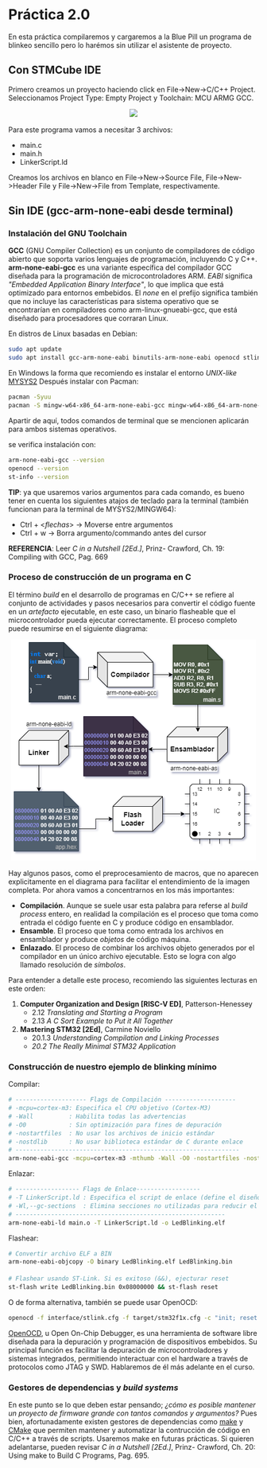 # Práctica 2.0
En esta práctica compilaremos y cargaremos a la Blue Pill un programa de blinkeo sencillo pero lo harémos sin utilizar el asistente de proyecto. 

## Con STMCube IDE

Primero creamos un proyecto haciendo click en File->New->C/C++ Project. Seleccionamos Project Type: Empty Project y Toolchain: MCU ARMG GCC.

<p align="center">
<img src="https://drive.google.com/uc?export=view&id=19SU_XpNq8IU88xGeL3euPZn8kl2klYrN" width="830">
<p>

Para este programa vamos a necesitar 3 archivos:
* main.c
* main.h
* LinkerScript.ld

Creamos los archivos en blanco en File->New->Source File, File->New->Header File y File->New->File from Template, respectivamente. 

## Sin IDE (gcc-arm-none-eabi desde terminal)

### Instalación del GNU Toolchain

**GCC** (GNU Compiler Collection) es un conjunto de compiladores de código abierto que soporta varios lenguajes de programación, incluyendo C y C++. **arm-none-eabi-gcc** es una variante específica del compilador GCC diseñada para la programación de microcontroladores ARM. *EABI* significa *"Embedded Application Binary Interface"*, lo que implica que está optimizado para entornos embebidos. El *none* en el prefijo significa también que no incluye las características para sistema operativo que se encontrarían en compiladores como arm-linux-gnueabi-gcc, que está diseñado para procesadores que corraran Linux.

En distros de Linux basadas en Debian:
```Bash
sudo apt update
sudo apt install gcc-arm-none-eabi binutils-arm-none-eabi openocd stlink-tools
```

En Windows la forma que recomiendo es instalar el entorno *UNIX-like* [MYSYS2](https://www.msys2.org/) Después instalar con Pacman:

```Bash
pacman -Syuu
pacman -S mingw-w64-x86_64-arm-none-eabi-gcc mingw-w64-x86_64-arm-none-eabi-binutils mingw-w64-x86_64-openocd mingw-w64-x86_64-stlink
```

Apartir de aquí, todos comandos de terminal que se mencionen aplicarán para ambos sistemas operativos.

se verifica instalación con:
```Bash
arm-none-eabi-gcc --version
openocd --version
st-info --version
```

**TIP**: ya que usaremos varios argumentos para cada comando, es bueno tener en cuenta los siguientes atajos de teclado para la terminal (también funcionan para la terminal de MYSYS2/MINGW64):
* Ctrl + <*flechas*>  -> Moverse entre argumentos
* Ctrl + w -> Borra argumento/commando antes del cursor

**REFERENCIA**: Leer *C in a Nutshell [2Ed.]*, Prinz- Crawford, Ch. 19: Compiling with GCC, Pag. 669

### Proceso de construcción de un programa en C

El término *build* en el desarrollo de programas en C/C++ se refiere al conjunto de actividades y pasos necesarios para convertir el código fuente en un *artefacto* ejecutable, en este caso, un binario flasheable que el microcontrolador pueda ejecutar correctamente. El proceso completo puede resumirse en el siguiente diagrama:

<p align="center">
<img src="https://github.com/rescurib/Curso_Sistemas_Embebidos/blob/main/Diagramas/C_Build_Process.png">
<p>

Hay algunos pasos, como el preprocesamiento de macros, que no aparecen explicitamente en el diagrama para facilitar el entendimiento de la imagen completa. Por ahora vamos a concentrarnos en los más importantes:

* **Compilación**. Aunque se suele usar esta palabra para referse al *build process* entero, en realidad la compilación es el proceso que toma como entrada el código fuente en C y produce código en ensamblador.
* **Ensamble**. El proceso que toma como entrada los archivos en ensamblador y produce *objetos* de código máquina.
* **Enlazado**. El proceso de combinar los archivos objeto generados por el compilador en un único archivo ejecutable. Esto se logra con algo llamado resolución de *símbolos*.

Para entender a detalle este proceso, recomiendo las siguientes lecturas en este orden:

1. **Computer Organization and Design [RISC-V ED]**, Patterson-Henessey
    * 2.12 *Translating and Starting a Program*
    * 2.13 *A C Sort Example to Put it All Together*
2. **Mastering STM32 [2Ed]**, Carmine Noviello
    * 20.1.3 *Understanding Compilation and Linking Processes*
    * *20.2 The Really Minimal STM32 Application*

### Construcción de nuestro ejemplo de blinking mínimo

Compilar:
```Bash
# -------------------- Flags de Compilación --------------------
# -mcpu=cortex-m3: Especifica el CPU objetivo (Cortex-M3)
# -Wall          : Habilita todas las advertencias
# -O0            : Sin optimización para fines de depuración
# -nostartfiles  : No usar los archivos de inicio estándar 
# -nostdlib      : No usar biblioteca estándar de C durante enlace
# ---------------------------------------------------------------
arm-none-eabi-gcc -mcpu=cortex-m3 -mthumb -Wall -O0 -nostartfiles -nostdlib -c main.c -o main.o
```

Enlazar:
```Bash
# ------------------ Flags de Enlace------------------
# -T LinkerScript.ld : Especifica el script de enlace (define el diseño de memoria)
# -Wl,--gc-sections  : Elimina secciones no utilizadas para reducir el tamaño del binario
# -----------------------------------------------------------
arm-none-eabi-ld main.o -T LinkerScript.ld -o LedBlinking.elf 
```

Flashear:
```Bash
# Convertir archivo ELF a BIN
arm-none-eabi-objcopy -O binary LedBlinking.elf LedBlinking.bin

# Flashear usando ST-Link. Si es exitoso (&&), ejecturar reset
st-flash write LedBlinking.bin 0x08000000 && st-flash reset 
```
O de forma alternativa, también se puede usar OpenOCD:

```Bash
openocd -f interface/stlink.cfg -f target/stm32f1x.cfg -c "init; reset halt; program LedBlinking.bin 0x08000000 verify; reset run; shutdown"
```
[OpenOCD](https://openocd.org/pages/documentation.html), u Open On-Chip Debugger, es una herramienta de software libre diseñada para la depuración y programación de dispositivos embebidos. Su principal función es facilitar la depuración de microcontroladores y sistemas integrados, permitiendo interactuar con el hardware a través de protocolos como JTAG y SWD. Hablaremos de él más adelante en el curso.

### Gestores de dependencias y *build systems*

En este punto se lo que deben estar pensando; *¿cómo es posible mantener un proyecto de firmware grande con tantos comandos y argumentos?* Pues bien, afortunadamente existen gestores de dependencias como [make](https://www.gnu.org/software/make/) y [CMake](https://cmake.org/) que permiten mantener y automatizar la contrucción de código en C/C++ a través de scripts. Usaremos make en futuras prácticas. Si quieren adelantarse, pueden revisar *C in a Nutshell [2Ed.]*, Prinz- Crawford, Ch. 20: Using make to Build C Programs, Pag. 695. 

